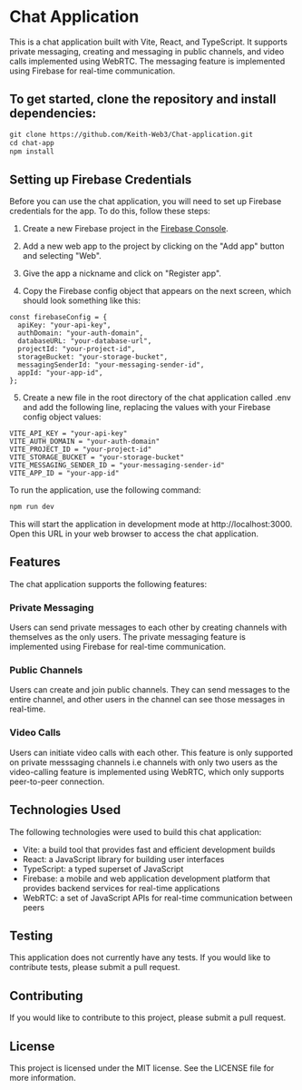 # Chat Application
This is a chat application built with Vite, React, and TypeScript. It supports private messaging, creating and messaging in public channels, and video calls implemented using WebRTC. The messaging feature is implemented using Firebase for real-time communication.
## To get started, clone the repository and install dependencies:
```html
git clone https://github.com/Keith-Web3/Chat-application.git
cd chat-app
npm install
```
## Setting up Firebase Credentials
Before you can use the chat application, you will need to set up Firebase credentials for the app. To do this, follow these steps:

1. Create a new Firebase project in the [Firebase Console](https://console.firebase.google.com/).

2. Add a new web app to the project by clicking on the "Add app" button and selecting "Web".

3. Give the app a nickname and click on "Register app".

4. Copy the Firebase config object that appears on the next screen, which should look something like this:
```
const firebaseConfig = {
  apiKey: "your-api-key",
  authDomain: "your-auth-domain",
  databaseURL: "your-database-url",
  projectId: "your-project-id",
  storageBucket: "your-storage-bucket",
  messagingSenderId: "your-messaging-sender-id",
  appId: "your-app-id",
};
```
5. Create a new file in the root directory of the chat application called .env and add the following line, replacing the values with your Firebase config object values:
```
VITE_API_KEY = "your-api-key"
VITE_AUTH_DOMAIN = "your-auth-domain"
VITE_PROJECT_ID = "your-project-id"
VITE_STORAGE_BUCKET = "your-storage-bucket"
VITE_MESSAGING_SENDER_ID = "your-messaging-sender-id"
VITE_APP_ID = "your-app-id"
```

To run the application, use the following command:
```html
npm run dev
```
This will start the application in development mode at http://localhost:3000. Open this URL in your web browser to access the chat application.
## Features
The chat application supports the following features:

### Private Messaging
Users can send private messages to each other by creating channels with themselves as the only users. The private messaging feature is implemented using Firebase for real-time communication.

### Public Channels
Users can create and join public channels. They can send messages to the entire channel, and other users in the channel can see those messages in real-time.

### Video Calls
Users can initiate video calls with each other. This feature is only supported on private messsaging channels i.e channels with only two users as the video-calling feature is implemented using WebRTC, which only supports peer-to-peer connection.

## Technologies Used
The following technologies were used to build this chat application:

* Vite: a build tool that provides fast and efficient development builds
* React: a JavaScript library for building user interfaces
* TypeScript: a typed superset of JavaScript
* Firebase: a mobile and web application development platform that provides backend services for real-time applications
* WebRTC: a set of JavaScript APIs for real-time communication between peers
## Testing
This application does not currently have any tests. If you would like to contribute tests, please submit a pull request.

## Contributing
If you would like to contribute to this project, please submit a pull request.

## License
This project is licensed under the MIT license. See the LICENSE file for more information.
